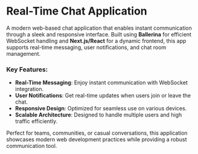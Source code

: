# Real-Time Chat Application

A modern web-based chat application that enables instant communication through a sleek and responsive interface. Built using **Ballerina** for efficient WebSocket handling and **Next.js/React** for a dynamic frontend, this app supports real-time messaging, user notifications, and chat room management.

### Key Features:
- **Real-Time Messaging**: Enjoy instant communication with WebSocket integration.
- **User Notifications**: Get real-time updates when users join or leave the chat.
- **Responsive Design**: Optimized for seamless use on various devices.
- **Scalable Architecture**: Designed to handle multiple users and high traffic efficiently.

Perfect for teams, communities, or casual conversations, this application showcases modern web development practices while providing a robust communication tool.